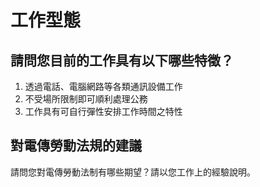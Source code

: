 # 工作型態

## 請問您目前的工作具有以下哪些特徵？

1. 透過電話、電腦網路等各類通訊設備工作
2. 不受場所限制即可順利處理公務
3. 工作具有可自行彈性安排工作時間之特性

## 對電傳勞動法規的建議

請問您對電傳勞動法制有哪些期望？請以您工作上的經驗說明。
